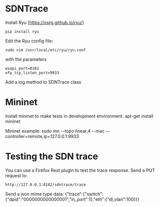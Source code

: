 # SDNTrace
Install Ryu [https://osrg.github.io/ryu/]

    pip install ryu


Edit the Ryu config file:

    sudo vim /usr/local/etc/ryu/ryu.conf

with the parameters

    wsapi_port=8182
    ofp_tcp_listen_port=9933

Add a log method to SDNTrace class


# Mininet
Install mininet to make tests in development environment.
    apt-get install mininet

Mininet example:
    sudo mn --topo linear,4 --mac --controller=remote,ip=127.0.0.1:9933


# Testing the SDN trace
You can use a Firefox Rest plugin to test the trace response.
Send a PUT request to:

    http://127.0.0.1:8182/sdntrace/trace

Send a json mime type data:
    {"trace":{"switch":{"dpid":"0000000000000001","in_port":1},"eth":{"dl_vlan":100}}}
